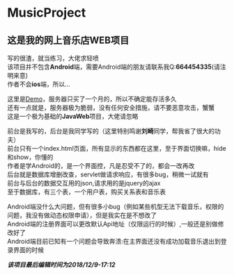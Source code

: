 # MusicProject
## 这是我的网上音乐店WEB项目 

写的很渣，就当练习，大佬求轻喷  
该项目并不包含**Android**端，需要Android端的朋友请联系我Q:**664454335**(请注明来意)  
作者不会**ios**端，所以...  

这里是[Demo](http://120.78.141.193/)，服务器只买了一个月的，所以不确定能存活多久  
还有一点就是，服务器极为脆弱，没有任何安全措施，请不要恶意攻击，蟹蟹  
这是一个极为基础的**JavaWeb**项目，大佬请忽略  

前台是我写的，后台是我同学写的（这里特别鸣谢**刘崎**同学，帮我省了很大的功夫）  
前台只有一个index.html页面，所有显示的东西都在这里，至于界面切换嘛，hide和show，你懂的  
作者是学Android的，是一个界面控，凡是忍受不了的，都会一改再改  
后台就是数据库增删改查，servlet做请求响应，有很多bug，稍微一试就有  
前台与后台的数据交互用的json,请求用的是jquery的ajax  
至于数据库，有三个表，一个用户表，购买关系表和音乐表  

Android端没什么大问题，但有很多小bug（例如某些机型无法下载音乐，权限的问题，我没有做动态权限申请），但是我实在是不想改了  
Android端的注册界面可以更改默认Api地址（仅限运行的时候）,一般还是别做修改好了  
Android端目前已知有一个问题会导致奔溃:在主界面还没有成功加载音乐退出到登录界面的时候  



***该项目最后编辑时间为2018/12/9-17:12***  
